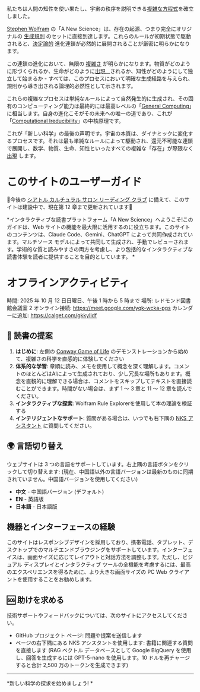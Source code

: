 私たちは人間の知性を使い果たし、宇宙の秩序を説明できる[複雑な方程式](annotation:complex-equations)を確立しました。

[Stephen Wolfram](annotation:stephen-wolfram) の「A New Science」は、存在の起源、つまり完全にオリジナルの [生成規則](annotation:generative-rules) のセットに直接到達します。これらのルールが初期状態で駆動されると、[決定論的](annotation:determinism) 進化連鎖が必然的に展開されることが厳密に明らかになります。

この連鎖の進化において、無限の [複雑さ](annotation:complexity) が明らかになります。物質がどのように形づくられるか、生命がどのように[出現](annotation:emergence)__されるか、知性がどのようにして独立して始まるか - すべては、このプロセスにおいて明確な生成経路を与えられ、規則から導き出される論理的必然性として示されます。

これらの複雑なプロセスは単純なルールによって自然発生的に生成され、その固有のコンピューティング能力は最終的には最高レベルの「[General Computing](annotation:computational-equivalence)」に相当します。自身の進化こそがその未来への唯一の道であり、これが「[Computational Ireducibility](annotation:computational-irreducibility)」の中核原理です。

これが「新しい科学」の最後の声明です。宇宙の本質は、ダイナミックに変化するプロセスです。それは最も単純なルールによって駆動され、還元不可能な連鎖で展開し、数学、物質、生命、知性といったすべての複雑な「存在」が際限なく [出現](annotation:emergence) します。

# このサイトのユーザーガイド

🚧今後の [シアトル カルチュラル サロン リーディング クラブ](annotation:seattle-book-club) に備えて、このサイトは建設中で、現在第 12 章まで更新されています🚧

*インタラクティブな読書プラットフォーム「A New Science」へようこそ!このガイドは、Web サイトの機能を最大限に活用するのに役立ちます。このサイトのコンテンツは、Claude Code、Gemini、ChatGPT によって共同作成されています。マルチソース モデルによって共同して生成され、手動でレビューされます。学術的な質と読みやすさの両方を考慮し、より包括的なインタラクティブな読書体験を読者に提供することを目的としています。 *

# オフラインアクティビティ
時間: 2025 年 10 月 12 日日曜日、午後 1 時から 5 時まで
場所: レドモンド図書館会議室 2
オンライン接続: https://meet.google.com/yqk-wcka-pgs
カレンダーに追加: https://calget.com/gkkylldf

## 📖 読書の提案

1. **はじめに**: 左側の [Conway Game of Life](annotation:conways-game-of-life) のデモンストレーションから始めて、複雑さの科学を直感的に体験してください
2. **体系的な学習**: 章順に読み、メモを使用して概念を深く理解します。コメントのほとんどはAIによって生成されており、少し冗長な場所もあります。概念を直観的に理解できる場合は、コメントをスキップしてテキストを直接読むことができます。時間がない場合は、まず 1 ～ 3 章と 11 ～ 12 章を読んでください。
3. **インタラクティブな探索**: Wolfram Rule Explorerを使用して本の理論を検証する
4. **インテリジェントなサポート**: 質問がある場合は、いつでも右下隅の [NKS アシスタント](annotation:nks-assisstant) に質問してください。


## 🌍 言語切り替え

ウェブサイトは 3 つの言語をサポートしています。右上隅の言語ボタンをクリックして切り替えます: (現在、中国語以外の言語バージョンは最新のものに同期されていません。中国語バージョンを使用してください)
- **中文** - 中国語バージョン (デフォルト)
- **EN** - 英語版
- **日本語** - 日本語版

## 機器とインターフェースの経験

このサイトはレスポンシブデザインを採用しており、携帯電話、タブレット、デスクトップでのマルチエンドブラウジングをサポートしています。インターフェイスは、画面サイズに応じてレイアウトと対話方法を調整します。ただし、ビジュアル ディスプレイとインタラクティブ ツールの全機能を考慮するには、最高のエクスペリエンスを得るために、より大きな画面サイズの PC Web クライアントを使用することをお勧めします。

## 🆘 助けを求める

技術サポートやフィードバックについては、次のサイトにアクセスしてください。
- GitHub プロジェクト ページ: 問題や提案を送信します
- ページの右下隅にある NKS アシスタントを使用します: 書籍に関連する質問を直接します (RAG ベクトル データベースとして Google BigQuery を使用し、回答を生成するには GPT-5-nano を使用します。10 ドルを再チャージすると合計 2,500 万のトークンを生成できます)

---

*新しい科学の探求を始めましょう! *